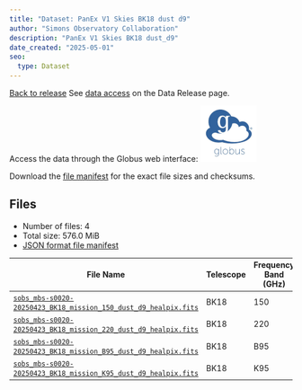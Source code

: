 ```yaml
---
title: "Dataset: PanEx V1 Skies BK18 dust d9"
author: "Simons Observatory Collaboration"
description: "PanEx V1 Skies BK18 dust_d9"
date_created: "2025-05-01"
seo:
  type: Dataset
---
```


[Back to release](./panexv1-bk18.html#datasets)
See [data access](./panexv1-bk18.html#data-access) on the Data Release page.

Access the data through the Globus web interface: [![Download via Globus](images/globus-logo.png)](https://app.globus.org/file-manager?origin_id=53b2a147-ae9d-4bbf-9d18-3b46d133d4bb&origin_path=%2Fpanexp_v1_bk18%2Fdust_d9%2F)

Download the [file manifest](https://g-0a470a.6b7bd8.0ec8.data.globus.org/panexp_v1_bk18/dust_d9/manifest.json) for the exact file sizes and checksums.

## Files

- Number of files: 4
- Total size: 576.0 MiB
- [JSON format file manifest](https://g-0a470a.6b7bd8.0ec8.data.globus.org/panexp_v1_bk18/dust_d9/manifest.json)

|                                                                                              File Name                                                                                               | Telescope | Frequency Band (GHz) | Pixelization |   Size    |
| ---------------------------------------------------------------------------------------------------------------------------------------------------------------------------------------------------- | --------- | -------------------- | ------------ | --------- |
| [`sobs_mbs-s0020-20250423_BK18_mission_150_dust_d9_healpix.fits`](https://g-0a470a.6b7bd8.0ec8.data.globus.org/panexp_v1_bk18/dust_d9/sobs_mbs-s0020-20250423_BK18_mission_150_dust_d9_healpix.fits) | BK18      |                  150 | healpix      | 144.0 MiB |
| [`sobs_mbs-s0020-20250423_BK18_mission_220_dust_d9_healpix.fits`](https://g-0a470a.6b7bd8.0ec8.data.globus.org/panexp_v1_bk18/dust_d9/sobs_mbs-s0020-20250423_BK18_mission_220_dust_d9_healpix.fits) | BK18      |                  220 | healpix      | 144.0 MiB |
| [`sobs_mbs-s0020-20250423_BK18_mission_B95_dust_d9_healpix.fits`](https://g-0a470a.6b7bd8.0ec8.data.globus.org/panexp_v1_bk18/dust_d9/sobs_mbs-s0020-20250423_BK18_mission_B95_dust_d9_healpix.fits) | BK18      | B95                  | healpix      | 144.0 MiB |
| [`sobs_mbs-s0020-20250423_BK18_mission_K95_dust_d9_healpix.fits`](https://g-0a470a.6b7bd8.0ec8.data.globus.org/panexp_v1_bk18/dust_d9/sobs_mbs-s0020-20250423_BK18_mission_K95_dust_d9_healpix.fits) | BK18      | K95                  | healpix      | 144.0 MiB |
